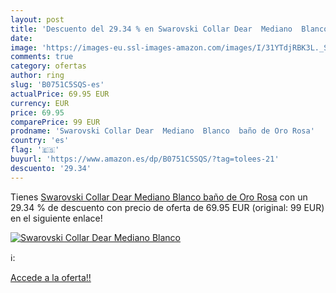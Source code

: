 ```yaml
---
layout: post
title: 'Descuento del 29.34 % en Swarovski Collar Dear  Mediano  Blanco  '
date: 
image: 'https://images-eu.ssl-images-amazon.com/images/I/31YTdjRBK3L._SL200_.jpg'
comments: true
category: ofertas
author: ring
slug: 'B0751C5SQS-es'
actualPrice: 69.95 EUR
currency: EUR
price: 69.95
comparePrice: 99 EUR
prodname: 'Swarovski Collar Dear  Mediano  Blanco  baño de Oro Rosa'
country: 'es'
flag: '🇪🇸'
buyurl: 'https://www.amazon.es/dp/B0751C5SQS/?tag=tolees-21'
descuento: '29.34'
---
```


Tienes [Swarovski Collar Dear  Mediano  Blanco  baño de Oro Rosa](https://www.amazon.es/dp/B0751C5SQS/?tag=tolees-21) con un 29.34 % de descuento con precio de oferta de 69.95 EUR (original: 99 EUR) en el siguiente enlace!

[![Swarovski Collar Dear  Mediano  Blanco  ](https://images-eu.ssl-images-amazon.com/images/I/31YTdjRBK3L._SL200_.jpg)](https://www.amazon.es/dp/B0751C5SQS/?tag=tolees-21)

ℹ️:


[Accede a la oferta!!](https://www.amazon.es/dp/B0751C5SQS/?tag=tolees-21)
